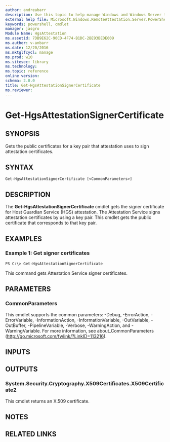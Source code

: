```yaml
---
author: andreabarr
description: Use this topic to help manage Windows and Windows Server technologies with Windows PowerShell.
external help file: Microsoft.Windows.RemoteAttestation.Server.PowerShell.dll-Help.xml
keywords: powershell, cmdlet
manager: jasgro
Module Name: HgsAttestation
ms.assetid: 7DB9E62C-90CD-4F74-B1DC-2BE93BEDE009
ms.author: v-anbarr
ms.date: 12/20/2016
ms.mktglfcycl: manage
ms.prod: w10
ms.sitesec: library
ms.technology: 
ms.topic: reference
online version: 
schema: 2.0.0
title: Get-HgsAttestationSignerCertificate
ms.reviewer:
---
```


# Get-HgsAttestationSignerCertificate

## SYNOPSIS
Gets the public certificates for a key pair that attestation uses to sign attestation certificates.

## SYNTAX

```
Get-HgsAttestationSignerCertificate [<CommonParameters>]
```

## DESCRIPTION
The **Get-HgsAttestationSignerCertificate** cmdlet gets the signer certificate for Host Guardian Service (HGS) attestation.
The Attestation Service signs attestation certificates by using a key pair.
This cmdlet gets the public certificate that corresponds to that key pair.

## EXAMPLES

### Example 1: Get signer certificates
```
PS C:\> Get-HgsAttestationSignerCertificate
```

This command gets Attestation Service signer certificates.

## PARAMETERS

### CommonParameters
This cmdlet supports the common parameters: -Debug, -ErrorAction, -ErrorVariable, -InformationAction, -InformationVariable, -OutVariable, -OutBuffer, -PipelineVariable, -Verbose, -WarningAction, and -WarningVariable. For more information, see about_CommonParameters (http://go.microsoft.com/fwlink/?LinkID=113216).

## INPUTS

## OUTPUTS

### System.Security.Cryptography.X509Certificates.X509Certificate2
This cmdlet returns an X.509 certificate.

## NOTES

## RELATED LINKS

